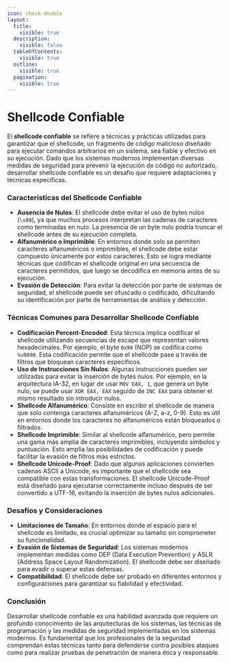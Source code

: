 ```yaml
---
icon: check-double
layout:
  title:
    visible: true
  description:
    visible: false
  tableOfContents:
    visible: true
  outline:
    visible: true
  pagination:
    visible: true
---
```


# Shellcode Confiable

El **shellcode confiable** se refiere a técnicas y prácticas utilizadas para garantizar que el shellcode, un fragmento de código malicioso diseñado para ejecutar comandos arbitrarios en un sistema, sea fiable y efectivo en su ejecución. Dado que los sistemas modernos implementan diversas medidas de seguridad para prevenir la ejecución de código no autorizado, desarrollar shellcode confiable es un desafío que requiere adaptaciones y técnicas específicas.

### Características del Shellcode Confiable

* **Ausencia de Nulos**: El shellcode debe evitar el uso de bytes nulos (`\x00`), ya que muchos procesos interpretan las cadenas de caracteres como terminadas en nulo. La presencia de un byte nulo podría truncar el shellcode antes de su ejecución completa.
* **Alfanumérico o Imprimible**: En entornos donde solo se permiten caracteres alfanuméricos o imprimibles, el shellcode debe estar compuesto únicamente por estos caracteres. Esto se logra mediante técnicas que codifican el shellcode original en una secuencia de caracteres permitidos, que luego se decodifica en memoria antes de su ejecución.
* **Evasión de Detección**: Para evitar la detección por parte de sistemas de seguridad, el shellcode puede ser ofuscado o codificado, dificultando su identificación por parte de herramientas de análisis y detección.

### Técnicas Comunes para Desarrollar Shellcode Confiable

* **Codificación Percent-Encoded**: Esta técnica implica codificar el shellcode utilizando secuencias de escape que representan valores hexadecimales. Por ejemplo, el byte `0x90` (NOP) se codifica como `%u9090`. Esta codificación permite que el shellcode pase a través de filtros que bloquean caracteres específicos.
* **Uso de Instrucciones Sin Nulos**: Algunas instrucciones pueden ser utilizadas para evitar la inserción de bytes nulos. Por ejemplo, en la arquitectura IA-32, en lugar de usar `MOV EAX, 1`, que genera un byte nulo, se puede usar `XOR EAX, EAX` seguido de `INC EAX` para obtener el mismo resultado sin introducir nulos.
* **Shellcode Alfanumérico**: Consiste en escribir el shellcode de manera que solo contenga caracteres alfanuméricos (A-Z, a-z, 0-9). Esto es útil en entornos donde los caracteres no alfanuméricos están bloqueados o filtrados.
* **Shellcode Imprimible**: Similar al shellcode alfanumérico, pero permite una gama más amplia de caracteres imprimibles, incluyendo símbolos y puntuación. Esto amplía las posibilidades de codificación y puede facilitar la evasión de filtros más estrictos.
* **Shellcode Unicode-Proof**: Dado que algunas aplicaciones convierten cadenas ASCII a Unicode, es importante que el shellcode sea compatible con estas transformaciones. El shellcode Unicode-Proof está diseñado para ejecutarse correctamente incluso después de ser convertido a UTF-16, evitando la inserción de bytes nulos adicionales.

### Desafíos y Consideraciones

* **Limitaciones de Tamaño**: En entornos donde el espacio para el shellcode es limitado, es crucial optimizar su tamaño sin comprometer su funcionalidad.
* **Evasión de Sistemas de Seguridad**: Los sistemas modernos implementan medidas como DEP (Data Execution Prevention) y ASLR (Address Space Layout Randomization). El shellcode debe ser diseñado para evadir o superar estas defensas.
* **Compatibilidad**: El shellcode debe ser probado en diferentes entornos y configuraciones para garantizar su fiabilidad y efectividad.

### Conclusión

Desarrollar shellcode confiable es una habilidad avanzada que requiere un profundo conocimiento de las arquitecturas de los sistemas, las técnicas de programación y las medidas de seguridad implementadas en los sistemas modernos. Es fundamental que los profesionales de la seguridad comprendan estas técnicas tanto para defenderse contra posibles ataques como para realizar pruebas de penetración de manera ética y responsable.
